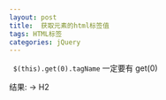 ```yaml
---
layout: post
title:  获取元素的html标签值
tags: HTML标签
categories: jQuery
---
```



` $(this).get(0).tagName`
一定要有 get(0)


结果: → H2






